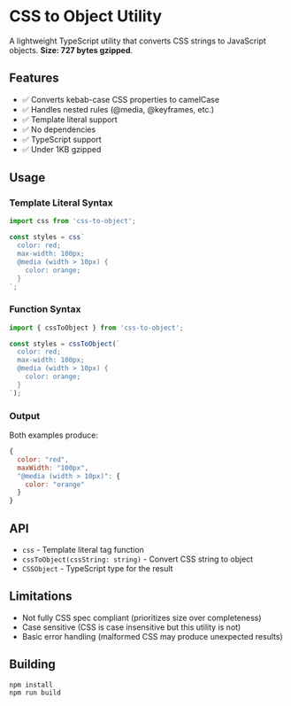 # CSS to Object Utility

A lightweight TypeScript utility that converts CSS strings to JavaScript objects. **Size: 727 bytes gzipped**.

## Features

- ✅ Converts kebab-case CSS properties to camelCase
- ✅ Handles nested rules (@media, @keyframes, etc.)
- ✅ Template literal support
- ✅ No dependencies
- ✅ TypeScript support
- ✅ Under 1KB gzipped

## Usage

### Template Literal Syntax

```typescript
import css from 'css-to-object';

const styles = css`
  color: red;
  max-width: 100px;
  @media (width > 10px) {
    color: orange;
  }
`;
```

### Function Syntax

```typescript
import { cssToObject } from 'css-to-object';

const styles = cssToObject(`
  color: red;
  max-width: 100px;
  @media (width > 10px) {
    color: orange;
  }
`);
```

### Output

Both examples produce:

```javascript
{
  color: "red",
  maxWidth: "100px",
  "@media (width > 10px)": {
    color: "orange"
  }
}
```

## API

- `css` - Template literal tag function
- `cssToObject(cssString: string)` - Convert CSS string to object
- `CSSObject` - TypeScript type for the result

## Limitations

- Not fully CSS spec compliant (prioritizes size over completeness)
- Case sensitive (CSS is case insensitive but this utility is not)
- Basic error handling (malformed CSS may produce unexpected results)

## Building

```bash
npm install
npm run build
```